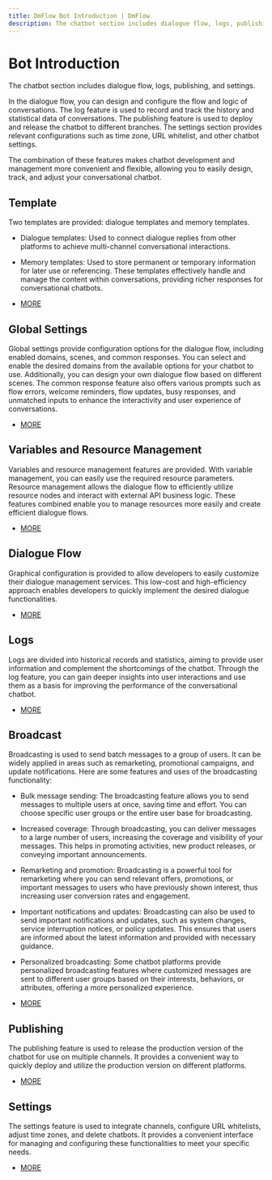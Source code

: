 ```yaml
---
title: DmFlow Bot Introduction | DmFlow
description: The chatbot section includes dialogue flow, logs, publishing, and settings.In the dialogue flow, you can design and configure the flow and logic of conversations. The log feature is used to record and track the history and statistical data of conversations. The publishing feature is used to deploy and release the chatbot to different branches. The settings section provides relevant configurations such as time zone, URL whitelist, and other chatbot settings.The combination of these features makes chatbot development and management more convenient and flexible, allowing you to easily design, track, and adjust your conversational chatbot.
---
```


# Bot Introduction

The chatbot section includes dialogue flow, logs, publishing, and settings.

In the dialogue flow, you can design and configure the flow and logic of conversations. The log feature is used to record and track the history and statistical data of conversations. The publishing feature is used to deploy and release the chatbot to different branches. The settings section provides relevant configurations such as time zone, URL whitelist, and other chatbot settings.

The combination of these features makes chatbot development and management more convenient and flexible, allowing you to easily design, track, and adjust your conversational chatbot.

## Template

Two templates are provided: dialogue templates and memory templates.

- Dialogue templates: Used to connect dialogue replies from other platforms to achieve multi-channel conversational interactions.
- Memory templates: Used to store permanent or temporary information for later use or referencing.
These templates effectively handle and manage the content within conversations, providing richer responses for conversational chatbots.

- [MORE](../../tutorials/docs/bot-template.html)

## Global Settings
Global settings provide configuration options for the dialogue flow, including enabled domains, scenes, and common responses. You can select and enable the desired domains from the available options for your chatbot to use. Additionally, you can design your own dialogue flow based on different scenes. The common response feature also offers various prompts such as flow errors, welcome reminders, flow updates, busy responses, and unmatched inputs to enhance the interactivity and user experience of conversations.
- [MORE](../../tutorials/docs/bot-global.html)

## Variables and Resource Management

Variables and resource management features are provided. With variable management, you can easily use the required resource parameters. Resource management allows the dialogue flow to efficiently utilize resource nodes and interact with external API business logic. These features combined enable you to manage resources more easily and create efficient dialogue flows.
- [MORE](../../tutorials/docs/bot-resource.html)


## Dialogue Flow

Graphical configuration is provided to allow developers to easily customize their dialogue management services. This low-cost and high-efficiency approach enables developers to quickly implement the desired dialogue functionalities.

- [MORE](../../tutorials/docs/bot-flow.html)
## Logs

Logs are divided into historical records and statistics, aiming to provide user information and complement the shortcomings of the chatbot. Through the log feature, you can gain deeper insights into user interactions and use them as a basis for improving the performance of the conversational chatbot.

- [MORE](../../tutorials/docs/bot-log.html)

## Broadcast

Broadcasting is used to send batch messages to a group of users. It can be widely applied in areas such as remarketing, promotional campaigns, and update notifications. Here are some features and uses of the broadcasting functionality:

- Bulk message sending: The broadcasting feature allows you to send messages to multiple users at once, saving time and effort. You can choose specific user groups or the entire user base for broadcasting.

- Increased coverage: Through broadcasting, you can deliver messages to a large number of users, increasing the coverage and visibility of your messages. This helps in promoting activities, new product releases, or conveying important announcements.

- Remarketing and promotion: Broadcasting is a powerful tool for remarketing where you can send relevant offers, promotions, or important messages to users who have previously shown interest, thus increasing user conversion rates and engagement.

- Important notifications and updates: Broadcasting can also be used to send important notifications and updates, such as system changes, service interruption notices, or policy updates. This ensures that users are informed about the latest information and provided with necessary guidance.

- Personalized broadcasting: Some chatbot platforms provide personalized broadcasting features where customized messages are sent to different user groups based on their interests, behaviors, or attributes, offering a more personalized experience.
- [MORE](../../tutorials/docs/bot-broadcast.html)

## Publishing

The publishing feature is used to release the production version of the chatbot for use on multiple channels. It provides a convenient way to quickly deploy and utilize the production version on different platforms.

- [MORE](../../tutorials/docs/bot-published.html)
## Settings

The settings feature is used to integrate channels, configure URL whitelists, adjust time zones, and delete chatbots. It provides a convenient interface for managing and configuring these functionalities to meet your specific needs.

- [MORE](../../tutorials/docs/bot-setting.html)
